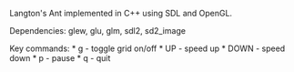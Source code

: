 Langton's Ant implemented in C++ using SDL and OpenGL.

Dependencies: glew, glu, glm, sdl2, sd2\_image

Key commands:
    * g    - toggle grid on/off
    * UP   - speed up
    * DOWN - speed down
    * p    - pause
    * q    - quit
